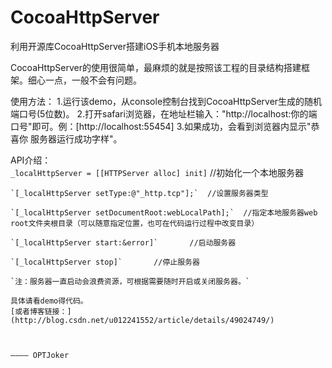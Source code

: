 # CocoaHttpServer
利用开源库CocoaHttpServer搭建iOS手机本地服务器

CocoaHttpServer的使用很简单，最麻烦的就是按照该工程的目录结构搭建框架。细心一点，一般不会有问题。

使用方法：
	1.运行该demo，从console控制台找到CocoaHttpServer生成的随机端口号(5位数)。
	2.打开safari浏览器，在地址栏输入："http://localhost:你的端口号"即可。例：[http://localhost:55454]
	3.如果成功，会看到浏览器内显示"恭喜你 服务器运行成功字样"。

API介绍：<br>
	`_localHttpServer = [[HTTPServer alloc] init]`	//初始化一个本地服务器
	
	`[_localHttpServer setType:@"_http.tcp"];`	//设置服务器类型
	
	`[_localHttpServer setDocumentRoot:webLocalPath];`	//指定本地服务器web root文件夹根目录（可以随意指定位置，也可在代码运行过程中改变目录）
	
	`[_localHttpServer start:&error]`		//启动服务器
	
	`[_localHttpServer stop]`		//停止服务器

	`注：服务器一直启动会浪费资源，可根据需要随时开启或关闭服务器。`
	
	具体请看demo得代码。
	[或者博客链接：](http://blog.csdn.net/u012241552/article/details/49024749/)
	
								
																		———— OPTJoker
